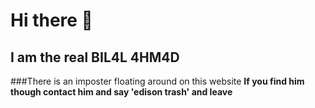 # Hi there 👋
## I am the real BIL4L 4HM4D
###There is an imposter floating around on this website
**If you find him though contact him and say 'edison trash' and leave**
<!--
**Cayde2/Cayde2** is a ✨ _special_ ✨ repository because its `README.md` (this file) appears on your GitHub profile.

Here are some ideas to get you started:

- 🔭 I’m currently working on ...
- 🌱 I’m currently learning ...
- 👯 I’m looking to collaborate on ...
- 🤔 I’m looking for help with ...
- 💬 Ask me about ...
- 📫 How to reach me: ...
- 😄 Pronouns: ...
- ⚡ Fun fact: ...
-->
